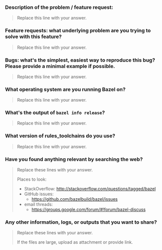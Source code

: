 ### Description of the problem / feature request:

> Replace this line with your answer.

### Feature requests: what underlying problem are you trying to solve with this feature?

> Replace this line with your answer.

### Bugs: what's the simplest, easiest way to reproduce this bug? Please provide a minimal example if possible.

> Replace this line with your answer.

### What operating system are you running Bazel on?

> Replace this line with your answer.

### What's the output of `bazel info release`?

> Replace this line with your answer.

### What version of rules_toolchains do you use?

> Replace this line with your answer.

### Have you found anything relevant by searching the web?

> Replace these lines with your answer.
>
> Places to look:
>
> - StackOverflow: http://stackoverflow.com/questions/tagged/bazel
> - GitHub issues:
>   - https://github.com/bazelbuild/bazel/issues
> - email threads:
>   - https://groups.google.com/forum/#!forum/bazel-discuss

### Any other information, logs, or outputs that you want to share?

> Replace these lines with your answer.
>
> If the files are large, upload as attachment or provide link.
